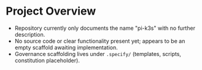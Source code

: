 # Project Overview

- Repository currently only documents the name "pi-k3s" with no further description.
- No source code or clear functionality present yet; appears to be an empty scaffold awaiting implementation.
- Governance scaffolding lives under `.specify/` (templates, scripts, constitution placeholder).
